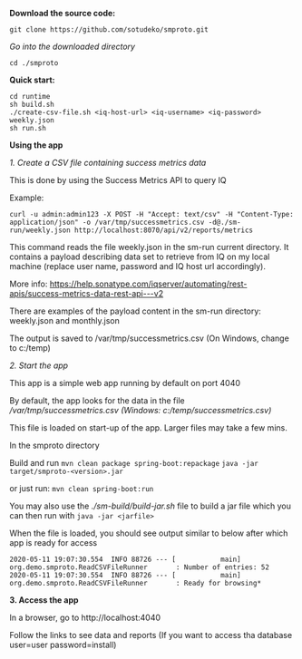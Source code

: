 

**Download the source code:**

`git clone https://github.com/sotudeko/smproto.git`


*Go into the downloaded directory*

`cd ./smproto`

**Quick start:**

```
cd runtime
sh build.sh
./create-csv-file.sh <iq-host-url> <iq-username> <iq-password> weekly.json
sh run.sh
```

**Using the app**

*1. Create a CSV file containing success metrics data*

This is done by using the Success Metrics API to query IQ 

Example:

`curl -u admin:admin123 -X POST -H "Accept: text/csv" -H "Content-Type: application/json" -o /var/tmp/successmetrics.csv -d@./sm-run/weekly.json http://localhost:8070/api/v2/reports/metrics`

This command reads the file weekly.json in the sm-run current directory. It contains a payload describing data set to retrieve from IQ on my local machine (replace user name, password and IQ host url accordingly).

More info: https://help.sonatype.com/iqserver/automating/rest-apis/success-metrics-data-rest-api---v2

There are examples of the payload content in the sm-run directory: weekly.json and monthly.json

The output is saved to /var/tmp/successmetrics.csv (On Windows, change to c:/temp)


*2. Start the app*

This app is a simple web app running by default on port 4040

By default, the app looks for the data in the file */var/tmp/successmetrics.csv (Windows: c:/temp/successmetrics.csv)*

This file is loaded on start-up of the app. Larger files may take a few mins.

In the smproto directory

Build and run
`mvn clean package spring-boot:repackage`
`java -jar target/smproto-<version>.jar`

or just run:
`mvn clean spring-boot:run`

You may also use the *./sm-build/build-jar.sh* file to build a jar file which you can then run with `java -jar <jarfile>`

When the file is loaded, you should see output similar to below after which app is ready for access

```
2020-05-11 19:07:30.554  INFO 88726 --- [           main] org.demo.smproto.ReadCSVFileRunner       : Number of entries: 52
2020-05-11 19:07:30.554  INFO 88726 --- [           main] org.demo.smproto.ReadCSVFileRunner       : Ready for browsing*
```

**3. Access the app**

In a browser, go to http://localhost:4040

Follow the links to see data and reports (If you want to access tha database user=user password=install)




